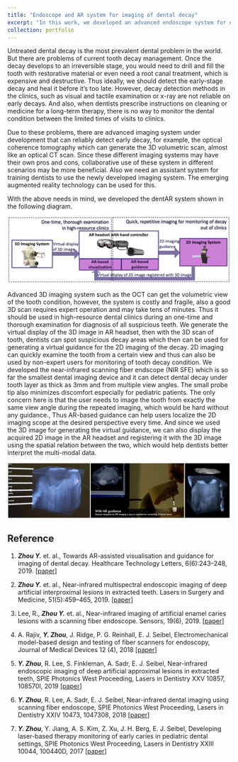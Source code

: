 ```yaml
---
title: "Endoscope and AR system for imaging of dental decay"
excerpt: "In this work, we developed an advanced endoscope system for dental decay imaging; an AR-based visualization system that can help train the dentists to use such newly developed systems; and lastly an AR-based guidance system so that dentists or general users can easily use the endoscope.<br/><img src='/images/YZ-dentAR-2.png'>"
collection: portfolio
---
```


Untreated dental decay is the most prevalent dental problem in the world. But there are problems of current tooth decay management. Once the decay develops to an irreversible stage, you would need to drill and fill the tooth with restorative material or even need a root canal treatment, which is expensive and destructive. Thus ideally, we should detect the early-stage decay and heal it before it’s too late. However, decay detection methods in the clinics, such as visual and tactile examination or x-ray are not reliable on early decays. And also, when dentists prescribe instructions on cleaning or medicine for a long-term therapy, there is no way to monitor the dental condition between the limited times of visits to clinics.

Due to these problems, there are advanced imaging system under development that can reliably detect early decay, for example, the optical coherence tomography which can generate the 3D volumetric scan, almost like an optical CT scan. Since these different imaging systems may have their own pros and cons, collaborative use of these system in different scenarios may be more beneficial. Also we need an assistant system for training dentists to use the newly developed imaging system. The emerging augmented reality technology can be used for this.

With the above needs in mind, we developed the dentAR system shown in the following diagram. 

<p align="center">
  <img src="/images/YZ-dentAR-1.png" title="diagram of dentAR system">
</p>

Advanced 3D imaging system such as the OCT can get the volumetric view of the tooth condition, however, the system is costly and fragile, also a good 3D scan requires expert operation and may take tens of minutes. Thus it should be used in high-resource dental clinics during an one-time and thorough examination for diagnosis of all suspicious teeth. We generate the virtual display of the 3D image in AR headset, then with the 3D scan of tooth, dentists can spot suspicious decay areas which then can be used for generating a virtual guidance for the 2D imaging of the decay. 2D imaging can quickly examine the tooth from a certain view and thus can also be used by non-expert users for monitoring of tooth decay condition.  We developed the near-infrared scanning fiber endscope (NIR SFE) which is so far  the smallest dental imaging device and it can detect dental decay under tooth layer as thick as 3mm and from multiple view angles. The small probe tip also minimizes discomfort especially for pediatric patients. The only concern here is that the user needs to image the tooth from  exactly the same view angle during the repeated imaging, which would be hard without any guidance., Thus AR-based guidance can help users localize the 2D imaging scope at the desired perspective every time. And since we used the 3D image for generating the virtual guidance, we can also display the acquired 2D image in the AR headset and registering it with the 3D image using the spatial relation between the two, which would help dentists better interpret the multi-modal data. 

<p align="center">
  <img src="/images/YZ-dentAR-2.png" title="illustration of AR-based visualization, guidance and fused 2D-3D dental images">
</p>


Reference
--------------

1. ***Zhou Y.*** et. al., Towards AR-assisted visualisation and guidance for imaging of dental decay. Healthcare Technology Letters, 6(6):243–248, 2019. [[paper](https://www.ncbi.nlm.nih.gov/pmc/articles/PMC6952244/)]

1.  ***Zhou Y.*** et. al., Near-infrared multispectral endoscopic imaging of deep artificial interproximal lesions in extracted teeth. Lasers in Surgery and Medicine, 51(5):459–465, 2019. [[paper](https://onlinelibrary.wiley.com/doi/full/10.1002/lsm.23065)]

1.  Lee, R., ***Zhou Y.*** et. al., Near-infrared imaging of artificial enamel caries lesions with a scanning fiber endoscope. Sensors, 19(6), 2019. [[paper](https://www.ncbi.nlm.nih.gov/pmc/articles/PMC6471210/pdf/sensors-19-01419.pdf)]

1. A. Rajiv, ***Y. Zhou***, J. Ridge, P. G. Reinhall, E. J. Seibel, Electromechanical model-based design and testing of fiber scanners for endoscopy, Journal of Medical Devices 12 (4), 2018 [[paper](https://asmedigitalcollection.asme.org/medicaldevices/article/366205/Electromechanical-Model-Based-Design-and-Testing)]

1. ***Y. Zhou***, R. Lee, S. Finkleman, A. Sadr, E. J. Seibel, Near-infrared endoscopic imaging of deep artificial approximal lesions in extracted teeth, SPIE Photonics West Proceeding, Lasers in Dentistry XXV 10857, 108570I, 2019 [[paper](https://www.spiedigitallibrary.org/conference-proceedings-of-spie/10857/108570I/Near-infrared-endoscopic-imaging-of-deep-artificial-approximal-lesions-in/10.1117/12.2510310.full?webSyncID=9a0ce46e-9e6e-c7a4-9dab-6a0cbad05932&sessionGUID=9ad883c9-d902-bc99-93ce-d268bead49a2)]

1. ***Y. Zhou***, R. Lee, A. Sadr, E. J. Seibel, Near-infrared dental imaging using scanning fiber endoscope, SPIE Photonics West Proceeding, Lasers in Dentistry XXIV 10473, 1047308, 2018 [[paper](https://www.spiedigitallibrary.org/conference-proceedings-of-spie/10473/1047308/Near-infrared-dental-imaging-using-scanning-fiber-endoscope/10.1117/12.2295080.full?sessionGUID=3c9d902b-c999-3ced-268b-ead49a28531a&webSyncID=46e9e6ec-7a49-dab6-a0cb-ad059329ad88&sessionGUID=3c9d902b-c999-3ced-268b-ead49a28531a&SSO=1)]

1. ***Y. Zhou***, Y. Jiang, A. S. Kim, Z. Xu, J. H. Berg, E. J. Seibel, Developing laser-based therapy monitoring of early caries in pediatric dental settings,  SPIE Photonics West Proceeding, Lasers in Dentistry XXIII 10044, 100440D, 2017 [[paper](https://www.spiedigitallibrary.org/conference-proceedings-of-spie/10044/100440D/Developing-laser-based-therapy-monitoring-of-early-caries-in-pediatric/10.1117/12.2256533.full?sessionGUID=d883c9d9-02bc-9993-ced2-68bead49a285&webSyncID=0ce46e9e-6ec7-a49d-ab6a-0cbad059329a&sessionGUID=d883c9d9-02bc-9993-ced2-68bead49a285)]



